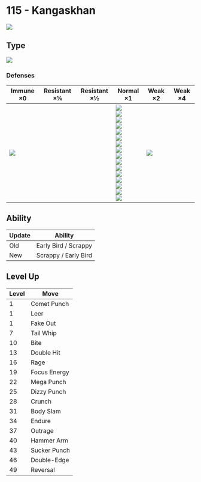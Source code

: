 # 115 - Kangaskhan
![][115]

## Type

![][normal]

### Defenses

Immune ×0      | Resistant ×¼ | Resistant ×½ | Normal ×1                                                                                                                                                                                                                                          | Weak ×2           | Weak ×4 | 
---            | ---          | ---          | ---                                                                                                                                                                                                                                                | ---               | ---     | 
![][ghost]<br> |              |              | ![][normal]<br> ![][flying]<br> ![][poison]<br> ![][ground]<br> ![][rock]<br> ![][bug]<br> ![][steel]<br> ![][fire]<br> ![][water]<br> ![][grass]<br> ![][electric]<br> ![][psychic]<br> ![][ice]<br> ![][dragon]<br> ![][dark]<br> ![][fairy]<br> | ![][fighting]<br> |         | 

## Ability

Update | Ability              | 
---    | ---                  | 
Old    | Early Bird / Scrappy | 
New    | Scrappy / Early Bird | 

## Level Up

Level | Move         | 
---   | ---          | 
1     | Comet Punch  | 
1     | Leer         | 
1     | Fake Out     | 
7     | Tail Whip    | 
10    | Bite         | 
13    | Double Hit   | 
16    | Rage         | 
19    | Focus Energy | 
22    | Mega Punch   | 
25    | Dizzy Punch  | 
28    | Crunch       | 
31    | Body Slam    | 
34    | Endure       | 
37    | Outrage      | 
40    | Hammer Arm   | 
43    | Sucker Punch | 
46    | Double-Edge  | 
49    | Reversal     | 

[115]: ../img/pokemon/115.png
[normal]: ../img/types/normal.png
[fire]: ../img/types/fire.png
[fighting]: ../img/types/fighting.png
[water]: ../img/types/water.png
[flying]: ../img/types/flying.png
[grass]: ../img/types/grass.png
[poison]: ../img/types/poison.png
[electric]: ../img/types/electric.png
[ground]: ../img/types/ground.png
[psychic]: ../img/types/psychic.png
[rock]: ../img/types/rock.png
[ice]: ../img/types/ice.png
[bug]: ../img/types/bug.png
[dragon]: ../img/types/dragon.png
[ghost]: ../img/types/ghost.png
[dark]: ../img/types/dark.png
[steel]: ../img/types/steel.png
[fairy]: ../img/types/fairy.png
